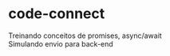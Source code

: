 # code-connect
<p>Treinando conceitos de promises, async/await <br> Simulando envio para back-end
</p>
